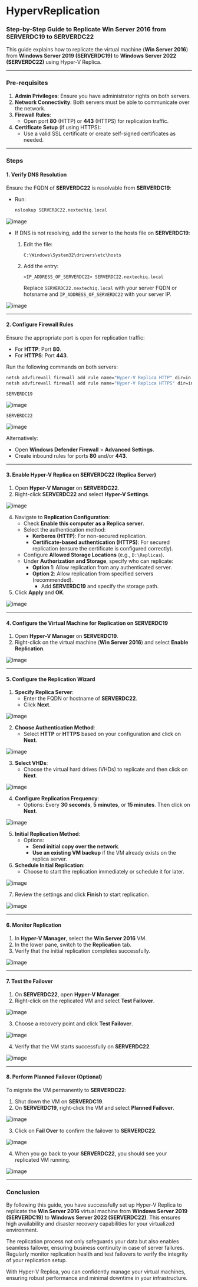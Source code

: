 # HypervReplication

### Step-by-Step Guide to Replicate **Win Server 2016** from **SERVERDC19** to **SERVERDC22**

This guide explains how to replicate the virtual machine (**Win Server 2016**) from **Windows Server 2019 (SERVERDC19)** to **Windows Server 2022 (SERVERDC22)** using Hyper-V Replica.

---

### **Pre-requisites**
1. **Admin Privileges**: Ensure you have administrator rights on both servers.
2. **Network Connectivity**: Both servers must be able to communicate over the network.
3. **Firewall Rules**:
   - Open port **80** (HTTP) or **443** (HTTPS) for replication traffic.
4. **Certificate Setup** (if using HTTPS):
   - Use a valid SSL certificate or create self-signed certificates as needed.

---

### **Steps**

#### **1. Verify DNS Resolution**
Ensure the FQDN of **SERVERDC22** is resolvable from **SERVERDC19**:
- Run:
  ```cmd
  nslookup SERVERDC22.nextechiq.local
  ```
![image](https://github.com/user-attachments/assets/48a86855-7e93-4060-af0e-74e21c3c96a1)

- If DNS is not resolving, add the server to the hosts file on **SERVERDC19**:
  1. Edit the file:
     ```
     C:\Windows\System32\drivers\etc\hosts
     ```
  2. Add the entry:
     ```
     <IP_ADDRESS_OF_SERVERDC22> SERVERDC22.nextechiq.local 
     ```
     
     Replace `SERVERDC22.nextechiq.local` with your server FQDN or hotsname and `IP_ADDRESS_OF_SERVERDC22` with your server IP.
     
![image](https://github.com/user-attachments/assets/56c514e7-f978-4c4a-8c3d-5efb7567fabf)

---

#### **2. Configure Firewall Rules**
Ensure the appropriate port is open for replication traffic:
- For **HTTP**: Port **80**.
- For **HTTPS**: Port **443**.

Run the following commands on both servers:
```cmd
netsh advfirewall firewall add rule name="Hyper-V Replica HTTP" dir=in action=allow protocol=TCP localport=80
netsh advfirewall firewall add rule name="Hyper-V Replica HTTPS" dir=in action=allow protocol=TCP localport=443
```

`SERVERDC19`

![image](https://github.com/user-attachments/assets/82205df4-c8b2-4721-927a-a202c5cc0100)

`SERVERDC22`

![image](https://github.com/user-attachments/assets/dc61c376-0280-4a1c-9656-e47403a2a04c)


Alternatively:
- Open **Windows Defender Firewall** > **Advanced Settings**.
- Create inbound rules for ports **80** and/or **443**.

---

#### **3. Enable Hyper-V Replica on SERVERDC22 (Replica Server)**
1. Open **Hyper-V Manager** on **SERVERDC22**.
2. Right-click **SERVERDC22** and select **Hyper-V Settings**.

![image](https://github.com/user-attachments/assets/50dc61f0-615f-4f8c-b11e-f8bafbb12b31)

4. Navigate to **Replication Configuration**:
   - Check **Enable this computer as a Replica server**.
   - Select the authentication method:
     - **Kerberos (HTTP)**: For non-secured replication.
     - **Certificate-based authentication (HTTPS)**: For secured replication (ensure the certificate is configured correctly).
   - Configure **Allowed Storage Locations** (e.g., `D:\Replicas`).
   - Under **Authorization and Storage**, specify who can replicate:
     - **Option 1**: Allow replication from any authenticated server.
     - **Option 2**: Allow replication from specified servers (recommended).
       - Add **SERVERDC19** and specify the storage path.
5. Click **Apply** and **OK**.

![image](https://github.com/user-attachments/assets/4423bf62-da42-48d1-94bc-4a0adca85798)


---

#### **4. Configure the Virtual Machine for Replication on SERVERDC19**
1. Open **Hyper-V Manager** on **SERVERDC19**.
2. Right-click on the virtual machine (**Win Server 2016**) and select **Enable Replication**.

![image](https://github.com/user-attachments/assets/9f67d863-925c-42cc-9aa0-f66acbec742c)

---

#### **5. Configure the Replication Wizard**
1. **Specify Replica Server**:
   - Enter the FQDN or hostname of **SERVERDC22**.
   - Click **Next**.
  
![image](https://github.com/user-attachments/assets/2cde8b92-53d4-4cc5-a40d-c973f5e59eec)

2. **Choose Authentication Method**:
   - Select **HTTP** or **HTTPS** based on your configuration and click on **Next**.

![image](https://github.com/user-attachments/assets/d8797389-1297-488b-94b5-cbf651158fc6)

3. **Select VHDs**:
   - Choose the virtual hard drives (VHDs) to replicate and then click on **Next**.

![image](https://github.com/user-attachments/assets/ea09fda8-da20-433e-ac51-597b56b5a9dd)

4. **Configure Replication Frequency**:
   - Options: Every **30 seconds**, **5 minutes**, or **15 minutes**. Then click on **Next**.

![image](https://github.com/user-attachments/assets/d66cbf3d-1221-4b4b-b31b-b82c6eac0446)

5. **Initial Replication Method**:
   - Options:
     - **Send initial copy over the network**.
     - **Use an existing VM backup** if the VM already exists on the replica server.
6. **Schedule Initial Replication**:
   - Choose to start the replication immediately or schedule it for later.

![image](https://github.com/user-attachments/assets/05f6f280-ccec-492c-a91c-213de5651596)

7. Review the settings and click **Finish** to start replication.

![image](https://github.com/user-attachments/assets/3d09a903-08b4-45ff-8b6c-a9aa515b7d88)

---

#### **6. Monitor Replication**
1. In **Hyper-V Manager**, select the **Win Server 2016** VM.
2. In the lower pane, switch to the **Replication** tab.
3. Verify that the initial replication completes successfully.

![image](https://github.com/user-attachments/assets/df665832-c7e9-43ba-b6d1-5889f3f39351)

---

#### **7. Test the Failover**
1. On **SERVERDC22**, open **Hyper-V Manager**.
2. Right-click on the replicated VM and select **Test Failover**.

![image](https://github.com/user-attachments/assets/8e0cb1de-7cdf-4dc2-b9a6-01fba8529ed0)

3. Choose a recovery point and click **Test Failover**.
   
![image](https://github.com/user-attachments/assets/c99e4ed5-0653-4b2b-92d2-6598e3dd0bff)


4. Verify that the VM starts successfully on **SERVERDC22**.

![image](https://github.com/user-attachments/assets/30b63ecb-9491-462c-81c8-6ce63debbe76)

---

#### **8. Perform Planned Failover (Optional)**
To migrate the VM permanently to **SERVERDC22**:
1. Shut down the VM on **SERVERDC19**.
2. On **SERVERDC19**, right-click the VM and select **Planned Failover**.

![image](https://github.com/user-attachments/assets/b2061695-7634-4d77-9e04-ce14a7ffd691)

3. Click on **Fail Over** to confirm the failover to **SERVERDC22**.

![image](https://github.com/user-attachments/assets/8a28c4b6-57a3-4d65-88ff-228ad0d56a5f)

4. When you go back to your **SERVERDC22**, you should see your replicated VM running.

![image](https://github.com/user-attachments/assets/1731d184-64b9-4835-992b-79a11b464f5f)

---

### **Conclusion**

By following this guide, you have successfully set up Hyper-V Replica to replicate the **Win Server 2016** virtual machine from **Windows Server 2019 (SERVERDC19)** to **Windows Server 2022 (SERVERDC22)**. This ensures high availability and disaster recovery capabilities for your virtualized environment. 

The replication process not only safeguards your data but also enables seamless failover, ensuring business continuity in case of server failures. Regularly monitor replication health and test failovers to verify the integrity of your replication setup.

With Hyper-V Replica, you can confidently manage your virtual machines, ensuring robust performance and minimal downtime in your infrastructure.
